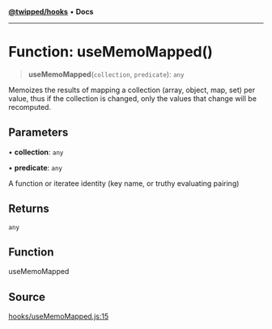 [**@twipped/hooks**](../../README.md) • **Docs**

***

# Function: useMemoMapped()

> **useMemoMapped**(`collection`, `predicate`): `any`

Memoizes the results of mapping a collection (array, object, map, set) per value,
thus if the collection is changed, only the values that change will be recomputed.

## Parameters

• **collection**: `any`

• **predicate**: `any`

A function or iteratee identity (key name, or truthy evaluating pairing)

## Returns

`any`

## Function

useMemoMapped

## Source

[hooks/useMemoMapped.js:15](https://github.com/Twipped/hooks/blob/main/hooks/useMemoMapped.js#L15)
